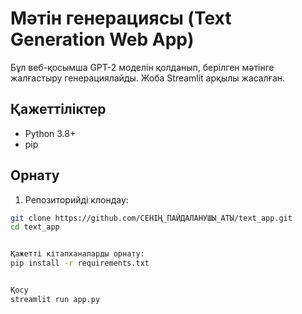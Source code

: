#  Мәтін генерациясы (Text Generation Web App)

Бұл веб-қосымша GPT-2 моделін қолданып, берілген мәтінге жалғастыру генерациялайды. Жоба Streamlit арқылы жасалған.

## Қажеттіліктер

- Python 3.8+
- pip

## Орнату

1. Репозиторийді клондау:
```bash
git clone https://github.com/СЕНІҢ_ПАЙДАЛАНУШЫ_АТЫ/text_app.git
cd text_app


Қажетті кітапханаларды орнату:
pip install -r requirements.txt


Қосу
streamlit run app.py
